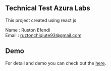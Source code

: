 ## Technical Test Azura Labs

This project created using react js

Name : Ruston Efendi <br>
Email : ruztonchiqiute93@gmail.com

## Demo

For detail and demo you can check out the [here](https://ruston-efendi-technical-test-azura-labs.netlify.app/).
